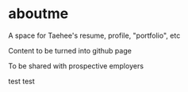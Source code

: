 # aboutme
A space for Taehee's resume, profile, "portfolio", etc

Content to be turned into github page

To be shared with prospective employers

test test
